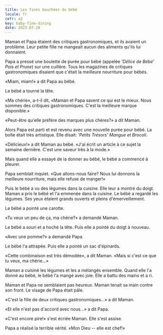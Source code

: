 ```yaml
---
title: Les fines bouchées du bébé
locale: fr
cefr: a2
key: baby-fine-dining
date: 2023-07-20
---
```


Maman et Papa étaient des critiques gastronomiques, et ils avaient un problème. Leur petite fille ne mangeait aucun des aliments qu'ils lui donnaient.

Papa a pressé une boulette de purée pour bébé (appelée *'Délice de Bébé' Pois et Prune*) sur une cuillère. Tous les magazines de critiques gastronomiques disaient que c'était la meilleure nourriture pour bébés.

«Miam, miam!» a dit Papa au bébé.

Le bébé a tourné la tête.

«Ma chérie», a-t-il dit, «Maman et Papa savent ce qui est le mieux. Nous sommes des critiques gastronomiques. C'est la meilleure marque disponible.»

«Peut-être qu'elle préfère des marques plus chères?» a dit Maman.

Alors Papa est parti et est revenu avec une nouvelle purée pour bébé. La boîte était très artistique. Elle disait: *'Petits Trésors' Mangue et Brocoli*.

«Délicieux!» a dit Maman au bébé. «J'ai écrit un article à ce sujet la semaine dernière. C'est une saveur très à la mode.»

Mais quand elle a essayé de la donner au bébé, le bébé a commencé à pleurer.

Papa semblait inquiet. «Que allons-nous faire? Nous lui donnons la meilleure nourriture, mais elle refuse de manger!»

Puis le bébé a vu des légumes dans la cuisine. Elle leur a montré du doigt. Maman a pris le bébé et l'a emmenée dans la cuisine. Le bébé a regardé les légumes. Ses yeux étaient grands ouverts et pleins d'émerveillement.

Le bébé a pointé une carotte.

«Tu veux un peu de ça, ma chérie?» a demandé Maman.

Le bébé a souri et a hoché la tête. Puis elle a pointé du doigt à nouveau.

«Avec une pomme?» a demandé Papa.

Le bébé l'a attrapée. Puis elle a pointé un sac d'épinards.

«Cette combinaison est très démodée», a dit Maman. «Mais si c'est ce que tu veux, ma chérie...»

Maman a cuisiné les légumes et les a mélangés ensemble. Quand elle l'a donné au bébé, le bébé l'a mangé avec joie. Elle a battu des mains et a ri.

Maman et Papa ne semblaient pas heureux. Maman tenait sa main contre son front. Le visage de Papa était pâle.

«C'est la fille de deux critiques gastronomiques...» a dit Maman.

«Et elle n'est pas d'accord avec nous...» a dit Papa.

«C'est encore pire!» s'est écriée Maman. Elle s'est assise.

Papa a réalisé la terrible vérité. «Mon Dieu -- elle est chef!»